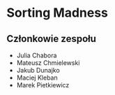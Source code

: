 # Sorting Madness
## Członkowie zespołu

* Julia Chabora
* Mateusz Chmielewski
* Jakub Dunajko
* Maciej Kleban
* Marek Pietkiewicz
